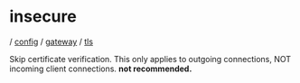 # insecure

/ [config](/ref/config/index.md) / [gateway](/ref/config/config/gateway/index.md) / [tls](/ref/config/config/gateway/tls/index.md) 

Skip certificate verification. This only applies to outgoing connections, NOT incoming client connections. **not recommended.**

